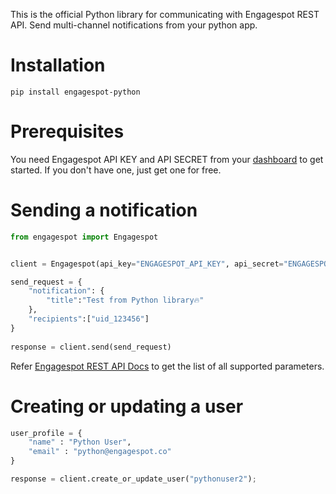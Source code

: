 This is the official Python library for communicating with Engagespot REST API. Send multi-channel notifications from your python app.

# Installation

```
pip install engagespot-python
```

# Prerequisites
You need Engagespot API KEY and API SECRET from your [dashboard](https://portal.engagespot.co) to get started. If you don't have one, just get one for free.

# Sending a notification

```python
from engagespot import Engagespot


client = Engagespot(api_key="ENGAGESPOT_API_KEY", api_secret="ENGAGESPOT_API_SECRET")

send_request = {
    "notification": {
        "title":"Test from Python library🔥"
    },
    "recipients":["uid_123456"]
}
    
response = client.send(send_request)
```

Refer [Engagespot REST API Docs](https://documentation.engagespot.co/docs/rest-api) to get the list of all supported parameters.

# Creating or updating a user

```python
user_profile = {
    "name" : "Python User",
    "email" : "python@engagespot.co"
}

response = client.create_or_update_user("pythonuser2");
```